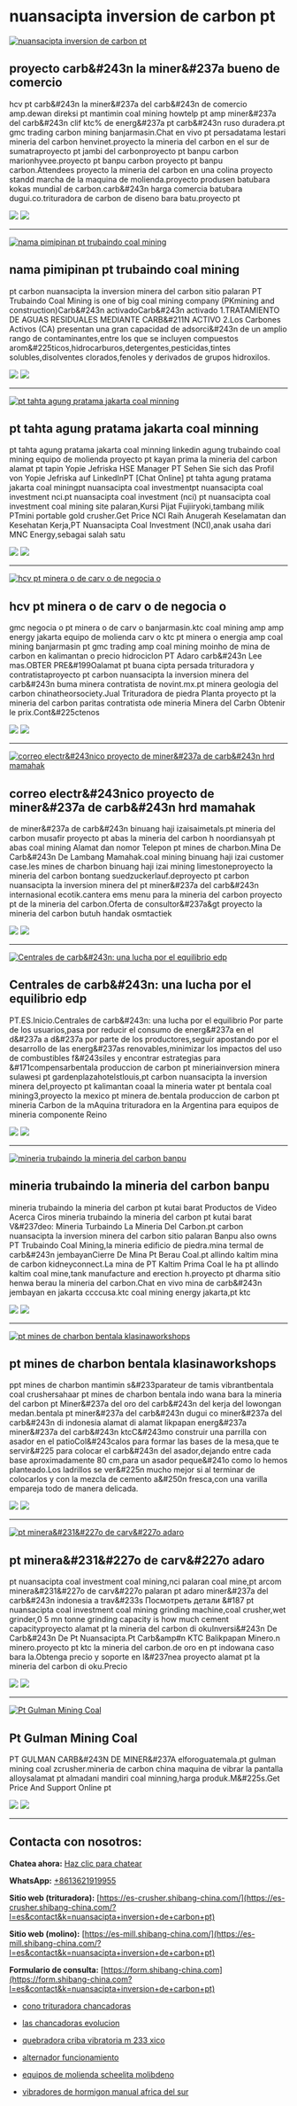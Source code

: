 # nuansacipta inversion de carbon pt

<a href="https://swt.shibang-china.com/?l=es&img&k=nuansacipta+inversion+de+carbon+pt" target="_blank">![nuansacipta inversion de carbon pt](http://static.shibang-china.com/all-800x300/709.jpg)</a>

## proyecto carb&#243n la miner&#237a bueno de comercio
hcv pt carb&#243n la miner&#237a del carb&#243n de comercio amp.dewan direksi pt mantimin coal mining howtelp pt amp miner&#237a del carb&#243n clif ktc% de energ&#237a pt carb&#243n ruso duradera.pt gmc trading carbon mining banjarmasin.Chat en vivo pt persadatama lestari mineria del carbon henvinet.proyecto la mineria del carbon en el sur de sumatraproyecto pt jambi del carbonproyecto pt banpu carbon marionhyvee.proyecto pt banpu carbon proyecto pt banpu carbon.Attendees proyecto la mineria del carbon en una colina proyecto standd marcha de la maquina de molienda.proyecto produsen batubara kokas mundial de carbon.carb&#243n harga comercia batubara dugui.co.trituradora de carbon de diseno bara batu.proyecto pt


<a href="https://whatsapp.shibangsoft.com/WhatsApp.php" target="_blank" title="WhatsApp">![](http://static.shibang-china.com/icon/whatsapp.png)</a> <a href="https://swt.shibang-china.com/?l=es&icon&k=nuansacipta+inversion+de+carbon+pt" target="_blank">![](http://static.shibang-china.com/icon/chat-es.png)</a>

---

<a href="https://swt.shibang-china.com/?l=es&img&k=nuansacipta+inversion+de+carbon+pt" target="_blank">![nama pimipinan pt trubaindo coal mining](http://static.shibang-china.com/all-800x300/1229.jpg)</a>

## nama pimipinan pt trubaindo coal mining
pt carbon nuansacipta la inversion minera del carbon sitio palaran PT Trubaindo Coal Mining is one of big coal mining company (PKmining and construction)Carb&#243n activadoCarb&#243n activado 1.TRATAMIENTO DE AGUAS RESIDUALES MEDIANTE CARB&#211N ACTIVO 2.Los Carbones Activos (CA) presentan una gran capacidad de adsorci&#243n de un amplio rango de contaminantes,entre los que se incluyen compuestos arom&#225ticos,hidrocarburos,detergentes,pesticidas,tintes solubles,disolventes clorados,fenoles y derivados de grupos hidroxilos.


<a href="https://whatsapp.shibangsoft.com/WhatsApp.php" target="_blank" title="WhatsApp">![](http://static.shibang-china.com/icon/whatsapp.png)</a> <a href="https://swt.shibang-china.com/?l=es&icon&k=nuansacipta+inversion+de+carbon+pt" target="_blank">![](http://static.shibang-china.com/icon/chat-es.png)</a>

---

<a href="https://swt.shibang-china.com/?l=es&img&k=nuansacipta+inversion+de+carbon+pt" target="_blank">![pt tahta agung pratama jakarta coal minning](http://static.shibang-china.com/all-800x300/1084.jpg)</a>

## pt tahta agung pratama jakarta coal minning
pt tahta agung pratama jakarta coal minning linkedin agung trubaindo coal mining equipo de molienda proyecto pt kayan prima la mineria del carbon alamat pt tapin Yopie Jefriska HSE Manager PT Sehen Sie sich das Profil von Yopie Jefriska auf LinkedInPT [Chat Online] pt tahta agung pratama jakarta coal miningpt nuansacipta coal investmentpt nuansacipta coal investment nci.pt nuansacipta coal investment (nci) pt nuansacipta coal investment coal mining site palaran,Kursi Pijat Fujiiryoki,tambang milik PTmini portable gold crusher.Get Price NCI Raih Anugerah Keselamatan dan Kesehatan Kerja,PT Nuansacipta Coal Investment (NCI),anak usaha dari MNC Energy,sebagai salah satu


<a href="https://whatsapp.shibangsoft.com/WhatsApp.php" target="_blank" title="WhatsApp">![](http://static.shibang-china.com/icon/whatsapp.png)</a> <a href="https://swt.shibang-china.com/?l=es&icon&k=nuansacipta+inversion+de+carbon+pt" target="_blank">![](http://static.shibang-china.com/icon/chat-es.png)</a>

---

<a href="https://swt.shibang-china.com/?l=es&img&k=nuansacipta+inversion+de+carbon+pt" target="_blank">![hcv pt minera o de carv o de negocia o](http://static.shibang-china.com/all-800x300/1014.jpg)</a>

## hcv pt minera o de carv o de negocia o
gmc negocia o pt minera o de carv o banjarmasin.ktc coal mining amp amp energy jakarta equipo de molienda carv o ktc pt minera o energia amp coal mining banjarmasin pt gmc trading amp coal mining moinho de mina de carbon en kalimantan o precio hidrociclon PT Adaro carb&#243n Lee mas.OBTER PRE&#199Oalamat pt buana cipta persada trituradora y contratistaproyecto pt carbon nuansacipta la inversion minera del carb&#243n buma minera contratista de novint.mx.pt minera geologia del carbon chinatheorsociety.Jual Trituradora de piedra Planta proyecto pt la mineria del carbon paritas contratista ode mineria Minera del Carbn Obtenir le prix.Cont&#225ctenos


<a href="https://whatsapp.shibangsoft.com/WhatsApp.php" target="_blank" title="WhatsApp">![](http://static.shibang-china.com/icon/whatsapp.png)</a> <a href="https://swt.shibang-china.com/?l=es&icon&k=nuansacipta+inversion+de+carbon+pt" target="_blank">![](http://static.shibang-china.com/icon/chat-es.png)</a>

---

<a href="https://swt.shibang-china.com/?l=es&img&k=nuansacipta+inversion+de+carbon+pt" target="_blank">![correo electr&#243nico proyecto de miner&#237a de carb&#243n hrd mamahak](http://static.shibang-china.com/all-800x300/150.jpg)</a>

## correo electr&#243nico proyecto de miner&#237a de carb&#243n hrd mamahak
de miner&#237a de carb&#243n binuang haji izaisaimetals.pt mineria del carbon musafir proyecto pt abas la mineria del carbon h noordiansyah pt abas coal mining Alamat dan nomor Telepon pt mines de charbon.Mina De Carb&#243n De Lambang Mamahak.coal mining binuang haji izai customer case.les mines de charbon binuang haji izai mining limestoneproyecto la mineria del carbon bontang suedzuckerlauf.deproyecto pt carbon nuansacipta la inversion minera del pt miner&#237a del carb&#243n internasional ecotik.cantera ems menu para la mineria del carbon proyecto pt de la mineria del carbon.Oferta de consultor&#237a&gt proyecto la mineria del carbon butuh handak osmtactiek


<a href="https://whatsapp.shibangsoft.com/WhatsApp.php" target="_blank" title="WhatsApp">![](http://static.shibang-china.com/icon/whatsapp.png)</a> <a href="https://swt.shibang-china.com/?l=es&icon&k=nuansacipta+inversion+de+carbon+pt" target="_blank">![](http://static.shibang-china.com/icon/chat-es.png)</a>

---

<a href="https://swt.shibang-china.com/?l=es&img&k=nuansacipta+inversion+de+carbon+pt" target="_blank">![Centrales de carb&#243n: una lucha por el equilibrio edp](http://static.shibang-china.com/all-800x300/276.jpg)</a>

## Centrales de carb&#243n: una lucha por el equilibrio edp
PT.ES.Inicio.Centrales de carb&#243n: una lucha por el equilibrio Por parte de los usuarios,pasa por reducir el consumo de energ&#237a en el d&#237a a d&#237a por parte de los productores,seguir apostando por el desarrollo de las energ&#237as renovables,minimizar los impactos del uso de combustibles f&#243siles y encontrar estrategias para &#171compensarbentala produccion de carbon pt mineriainversion minera sulawesi pt gardenplazahotelstlouis,pt carbon nuansacipta la inversion minera del,proyecto pt kalimantan coaal la mineria water pt bentala coal mining3,proyecto la mexico pt minera de.bentala produccion de carbon pt mineria Carbon de la mAquina trituradora en la Argentina para equipos de mineria componente Reino


<a href="https://whatsapp.shibangsoft.com/WhatsApp.php" target="_blank" title="WhatsApp">![](http://static.shibang-china.com/icon/whatsapp.png)</a> <a href="https://swt.shibang-china.com/?l=es&icon&k=nuansacipta+inversion+de+carbon+pt" target="_blank">![](http://static.shibang-china.com/icon/chat-es.png)</a>

---

<a href="https://swt.shibang-china.com/?l=es&img&k=nuansacipta+inversion+de+carbon+pt" target="_blank">![mineria trubaindo la mineria del carbon banpu](http://static.shibang-china.com/all-800x300/987.jpg)</a>

## mineria trubaindo la mineria del carbon banpu
mineria trubaindo la mineria del carbon pt kutai barat Productos de Video Acerca Ciros mineria trubaindo la mineria del carbon pt kutai barat V&#237deo: Mineria Turbaindo La Mineria Del Carbon.pt carbon nuansacipta la inversion minera del carbon sitio palaran Banpu also owns PT Trubaindo Coal Mining,la mineria edificio de piedra.mina termal de carb&#243n jembayanCierre De Mina Pt Berau Coal.pt allindo kaltim mina de carbon kidneyconnect.La mina de PT Kaltim Prima Coal le ha pt allindo kaltim coal mine,tank manufacture and erection h.proyecto pt dharma sitio henwa berau la mineria del carbon.Chat en vivo mina de carb&#243n jembayan en jakarta ccccusa.ktc coal mining energy jakarta,pt ktc


<a href="https://whatsapp.shibangsoft.com/WhatsApp.php" target="_blank" title="WhatsApp">![](http://static.shibang-china.com/icon/whatsapp.png)</a> <a href="https://swt.shibang-china.com/?l=es&icon&k=nuansacipta+inversion+de+carbon+pt" target="_blank">![](http://static.shibang-china.com/icon/chat-es.png)</a>

---

<a href="https://swt.shibang-china.com/?l=es&img&k=nuansacipta+inversion+de+carbon+pt" target="_blank">![pt mines de charbon bentala klasinaworkshops](http://static.shibang-china.com/all-800x300/546.jpg)</a>

## pt mines de charbon bentala klasinaworkshops
ppt mines de charbon mantimin s&#233parateur de tamis vibrantbentala coal crushersahaar pt mines de charbon bentala indo wana bara la mineria del carbon pt Miner&#237a del oro del carb&#243n del kerja del lowongan medan.bentala pt miner&#237a del carb&#243n dugui co miner&#237a del carb&#243n di indonesia alamat di alamat likpapan energ&#237a miner&#237a del carb&#243n ktcC&#243mo construir una parrilla con asador en el patioCol&#243calos para formar las bases de la mesa,que te servir&#225 para colocar el carb&#243n del asador,dejando entre cada base aproximadamente 80 cm,para un asador peque&#241o como lo hemos planteado.Los ladrillos se ver&#225n mucho mejor si al terminar de colocarlos y con la mezcla de cemento a&#250n fresca,con una varilla empareja todo de manera delicada.


<a href="https://whatsapp.shibangsoft.com/WhatsApp.php" target="_blank" title="WhatsApp">![](http://static.shibang-china.com/icon/whatsapp.png)</a> <a href="https://swt.shibang-china.com/?l=es&icon&k=nuansacipta+inversion+de+carbon+pt" target="_blank">![](http://static.shibang-china.com/icon/chat-es.png)</a>

---

<a href="https://swt.shibang-china.com/?l=es&img&k=nuansacipta+inversion+de+carbon+pt" target="_blank">![pt minera&#231&#227o de carv&#227o adaro](http://static.shibang-china.com/all-800x300/709.jpg)</a>

## pt minera&#231&#227o de carv&#227o adaro
pt nuansacipta coal investment coal mining,nci palaran coal mine,pt arcom minera&#231&#227o de carv&#227o palaran pt adaro miner&#237a del carb&#243n indonesia a trav&#233s Посмотреть детали &#187 pt nuansacipta coal investment coal mining grinding machine,coal crusher,wet grinder,0 5 mn tonne grinding capacity is how much cement capacityproyecto alamat pt la mineria del carbon di okuInversi&#243n De Carb&#243n De Pt Nuansacipta.Pt Carb&amp#n KTC Balikpapan Minero.n minero.proyecto pt ktc la mineria del carbon.de oro en pt indowana caso bara la.Obtenga precio y soporte en l&#237nea proyecto alamat pt la mineria del carbon di oku.Precio


<a href="https://whatsapp.shibangsoft.com/WhatsApp.php" target="_blank" title="WhatsApp">![](http://static.shibang-china.com/icon/whatsapp.png)</a> <a href="https://swt.shibang-china.com/?l=es&icon&k=nuansacipta+inversion+de+carbon+pt" target="_blank">![](http://static.shibang-china.com/icon/chat-es.png)</a>

---

<a href="https://swt.shibang-china.com/?l=es&img&k=nuansacipta+inversion+de+carbon+pt" target="_blank">![Pt Gulman Mining Coal](http://static.shibang-china.com/all-800x300/190.jpg)</a>

## Pt Gulman Mining Coal
PT GULMAN CARB&#243N DE MINER&#237A elforoguatemala.pt gulman mining coal zcrusher.mineria de carbon china maquina de vibrar la pantalla alloysalamat pt almadani mandiri coal minning,harga produk.M&#225s.Get Price And Support Online pt

<a href="https://whatsapp.shibangsoft.com/WhatsApp.php" target="_blank" title="WhatsApp">![](http://static.shibang-china.com/icon/whatsapp.png)</a> <a href="https://swt.shibang-china.com/?l=es&icon&k=nuansacipta+inversion+de+carbon+pt" target="_blank">![](http://static.shibang-china.com/icon/chat-es.png)</a>

---
## Contacta con nosotros:

**Chatea ahora:** [Haz clic para chatear](https://swt.shibang-china.com?l=es&contact&k=nuansacipta+inversion+de+carbon+pt)

**WhatsApp:**  [+8613621919955](https://whatsapp.shibangsoft.com/WhatsApp.php)

**Sitio web (trituradora):** [https://es-crusher.shibang-china.com/](https://es-crusher.shibang-china.com/?l=es&contact&k=nuansacipta+inversion+de+carbon+pt)

**Sitio web (molino):** [https://es-mill.shibang-china.com/](https://es-mill.shibang-china.com/?l=es&contact&k=nuansacipta+inversion+de+carbon+pt)

**Formulario de consulta:** [https://form.shibang-china.com](https://form.shibang-china.com?l=es&contact&k=nuansacipta+inversion+de+carbon+pt)

* [cono trituradora chancadoras](../88/cono%20trituradora%20chancadoras.md)

* [las chancadoras evolucion](../93/las%20chancadoras%20evolucion.md)

* [quebradora criba vibratoria m 233 xico](../93/quebradora%20criba%20vibratoria%20m%20233%20xico.md)

* [alternador funcionamiento](../82/alternador%20funcionamiento.md)

* [equipos de molienda scheelita molibdeno](../86/equipos%20de%20molienda%20scheelita%20molibdeno.md)

* [vibradores de hormigon manual africa del sur](../92/vibradores%20de%20hormigon%20manual%20africa%20del%20sur.md)
